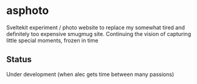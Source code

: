 # asphoto
Sveltekit experiment / photo website to replace my somewhat tired and definitely too expensive smugmug site.
Continuing the vision of capturing little special moments, frozen in time

## Status
Under development (when alec gets time between many passions)
